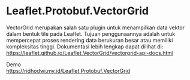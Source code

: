 # Leaflet.Protobuf.VectorGrid
VectorGrid merupakan salah satu plugin untuk menampilkan data vektor dalam bentuk tile pada Leaflet. Tujuan penggunaannya adalah untuk mempercepat proses rendering data berukuran besar atau memiliki kompleksitas tinggi. Dokumentasi lebih lengkap dapat dilihat di:<br />
https://leaflet.github.io/Leaflet.VectorGrid/vectorgrid-api-docs.html

Demo<br />
https://ridhodwi.my.id/Leaflet.Protobuf.VectorGrid
